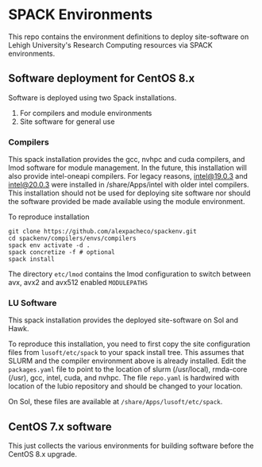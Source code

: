 # SPACK Environments

This repo contains the environment definitions to deploy site-software on Lehigh University's Research Computing resources via SPACK environments.

## Software deployment for CentOS 8.x

Software is deployed using two Spack installations. 

1. For compilers and module environments
2. Site software for general use

### Compilers

This spack installation provides the gcc, nvhpc and cuda compilers, and lmod software for module management. In the future, this installation will also provide intel-oneapi compilers. For legacy reasons, intel@19.0.3 and intel@20.0.3 were installed in /share/Apps/intel with older intel compilers. This installation should not be used for deploying site software nor should the software provided be made available using the module environment.

To reproduce installation
```
git clone https://github.com/alexpacheco/spackenv.git
cd spackenv/compilers/envs/compilers
spack env activate -d .
spack concretize -f # optional
spack install
```

The directory `etc/lmod` contains the lmod configuration to switch between avx, avx2 and avx512 enabled `MODULEPATHS`

### LU Software

This spack installation provides the deployed site-software on Sol and Hawk.

To reproduce this installation, you need to first copy the site configuration files from `lusoft/etc/spack` to your spack install tree. This assumes that SLURM and the compiler environment above is already installed. Edit the `packages.yaml` file to point to the location of slurm (/usr/local), rmda-core (/usr), gcc, intel, cuda, and nvhpc. The file `repo.yaml` is hardwired with  location of the lubio repository and should be changed to your location.

On Sol, these files are available at `/share/Apps/lusoft/etc/spack`.



## CentOS 7.x software

This just collects the various environments for building software before the CentOS 8.x upgrade. 




 
